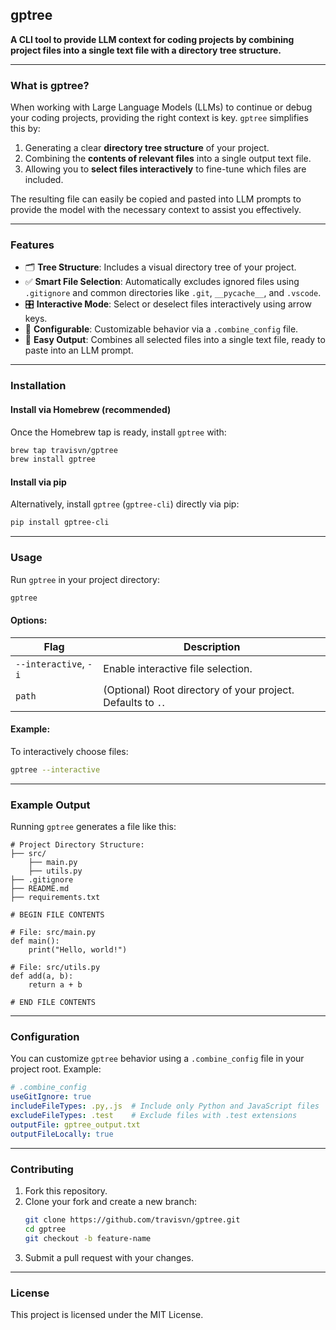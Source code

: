 ## gptree

**A CLI tool to provide LLM context for coding projects by combining project files into a single text file with a directory tree structure.**

---

### What is gptree?

When working with Large Language Models (LLMs) to continue or debug your coding projects, providing the right context is key. `gptree` simplifies this by:

1. Generating a clear **directory tree structure** of your project.
2. Combining the **contents of relevant files** into a single output text file.
3. Allowing you to **select files interactively** to fine-tune which files are included.

The resulting file can easily be copied and pasted into LLM prompts to provide the model with the necessary context to assist you effectively.

---

### Features

- 🗂 **Tree Structure**: Includes a visual directory tree of your project.
- ✅ **Smart File Selection**: Automatically excludes ignored files using `.gitignore` and common directories like `.git`, `__pycache__`, and `.vscode`.
- 🎛 **Interactive Mode**: Select or deselect files interactively using arrow keys.
- 🔧 **Configurable**: Customizable behavior via a `.combine_config` file.
- 📜 **Easy Output**: Combines all selected files into a single text file, ready to paste into an LLM prompt.

---

### Installation

#### Install via Homebrew (recommended)
Once the Homebrew tap is ready, install `gptree` with:
```bash
brew tap travisvn/gptree
brew install gptree
```

#### Install via pip
Alternatively, install `gptree` (`gptree-cli`) directly via pip:
```bash
pip install gptree-cli
```

---

### Usage

Run `gptree` in your project directory:

```bash
gptree
```

#### Options:

| Flag                    | Description                                       |
|-------------------------|---------------------------------------------------|
| `--interactive`, `-i`   | Enable interactive file selection.                |
| `path`                  | (Optional) Root directory of your project. Defaults to `.`. |

#### Example:

To interactively choose files:
```bash
gptree --interactive
```

---

### Example Output

Running `gptree` generates a file like this:

```text
# Project Directory Structure:
├── src/
    ├── main.py
    ├── utils.py
├── .gitignore
├── README.md
├── requirements.txt

# BEGIN FILE CONTENTS

# File: src/main.py
def main():
    print("Hello, world!")

# File: src/utils.py
def add(a, b):
    return a + b

# END FILE CONTENTS
```

---

### Configuration

You can customize `gptree` behavior using a `.combine_config` file in your project root. Example:

```yaml
# .combine_config
useGitIgnore: true
includeFileTypes: .py,.js  # Include only Python and JavaScript files
excludeFileTypes: .test    # Exclude files with .test extensions
outputFile: gptree_output.txt
outputFileLocally: true
```

---

### Contributing

1. Fork this repository.
2. Clone your fork and create a new branch:
   ```bash
   git clone https://github.com/travisvn/gptree.git
   cd gptree
   git checkout -b feature-name
   ```
3. Submit a pull request with your changes.

---

### License

This project is licensed under the MIT License.